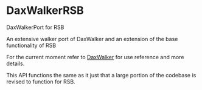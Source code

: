 # DaxWalkerRSB
DaxWalkerPort for RSB

An extensive walker port of DaxWalker and an extension of the base functionality of RSB

For the current moment refer to [DaxWalker](https://github.com/itsdax/Runescape-Web-Walker-Engine) for use reference and more details.

This API functions the same as it just that a large portion of the codebase is revised to function for RSB.
